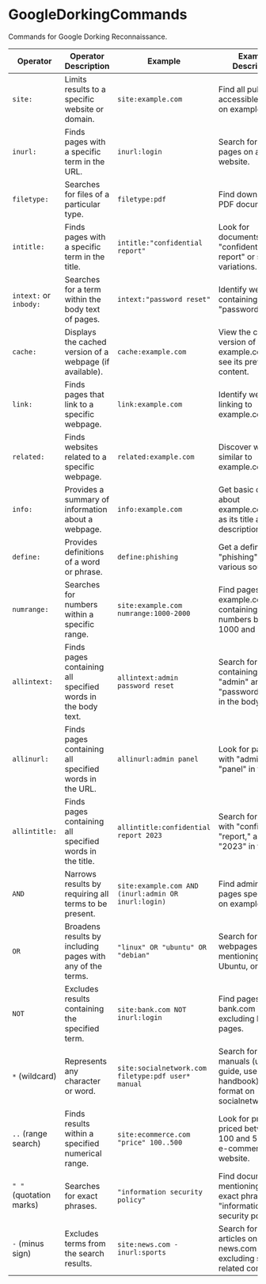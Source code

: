 # GoogleDorkingCommands
Commands for Google Dorking Reconnaissance. 

| **Operator**          | **Operator Description**                                      | **Example**                                             | **Example Description**                                                                 |
|------------------------|--------------------------------------------------------------|---------------------------------------------------------|-----------------------------------------------------------------------------------------|
| `site:`               | Limits results to a specific website or domain.              | `site:example.com`                                      | Find all publicly accessible pages on example.com.                                      |
| `inurl:`              | Finds pages with a specific term in the URL.                 | `inurl:login`                                           | Search for login pages on any website.                                                 |
| `filetype:`           | Searches for files of a particular type.                     | `filetype:pdf`                                         | Find downloadable PDF documents.                                                       |
| `intitle:`            | Finds pages with a specific term in the title.               | `intitle:"confidential report"`                        | Look for documents titled "confidential report" or similar variations.                 |
| `intext:` or `inbody:`| Searches for a term within the body text of pages.           | `intext:"password reset"`                              | Identify webpages containing the term "password reset."                                |
| `cache:`              | Displays the cached version of a webpage (if available).     | `cache:example.com`                                    | View the cached version of example.com to see its previous content.                    |
| `link:`               | Finds pages that link to a specific webpage.                 | `link:example.com`                                     | Identify websites linking to example.com.                                              |
| `related:`            | Finds websites related to a specific webpage.                | `related:example.com`                                  | Discover websites similar to example.com.                                              |
| `info:`               | Provides a summary of information about a webpage.           | `info:example.com`                                     | Get basic details about example.com, such as its title and description.                |
| `define:`             | Provides definitions of a word or phrase.                    | `define:phishing`                                      | Get a definition of "phishing" from various sources.                                   |
| `numrange:`           | Searches for numbers within a specific range.                | `site:example.com numrange:1000-2000`                  | Find pages on example.com containing numbers between 1000 and 2000.                    |
| `allintext:`          | Finds pages containing all specified words in the body text. | `allintext:admin password reset`                       | Search for pages containing both "admin" and "password reset" in the body text.        |
| `allinurl:`           | Finds pages containing all specified words in the URL.       | `allinurl:admin panel`                                 | Look for pages with "admin" and "panel" in the URL.                                    |
| `allintitle:`         | Finds pages containing all specified words in the title.     | `allintitle:confidential report 2023`                  | Search for pages with "confidential," "report," and "2023" in the title.               |
| `AND`                 | Narrows results by requiring all terms to be present.        | `site:example.com AND (inurl:admin OR inurl:login)`     | Find admin or login pages specifically on example.com.                                 |
| `OR`                  | Broadens results by including pages with any of the terms.   | `"linux" OR "ubuntu" OR "debian"`                      | Search for webpages mentioning Linux, Ubuntu, or Debian.                               |
| `NOT`                 | Excludes results containing the specified term.              | `site:bank.com NOT inurl:login`                        | Find pages on bank.com excluding login pages.                                          |
| `*` (wildcard)        | Represents any character or word.                            | `site:socialnetwork.com filetype:pdf user* manual`     | Search for user manuals (user guide, user handbook) in PDF format on socialnetwork.com. |
| `..` (range search)   | Finds results within a specified numerical range.            | `site:ecommerce.com "price" 100..500`                  | Look for products priced between 100 and 500 on an e-commerce website.                 |
| `" "` (quotation marks)| Searches for exact phrases.                                 | `"information security policy"`                        | Find documents mentioning the exact phrase "information security policy".              |
| `-` (minus sign)      | Excludes terms from the search results.                      | `site:news.com -inurl:sports`                          | Search for news articles on news.com excluding sports-related content.                 |
